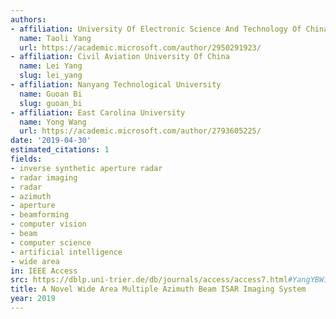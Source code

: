 ```yaml
---
authors:
- affiliation: University Of Electronic Science And Technology Of China
  name: Taoli Yang
  url: https://academic.microsoft.com/author/2950291923/
- affiliation: Civil Aviation University Of China
  name: Lei Yang
  slug: lei_yang
- affiliation: Nanyang Technological University
  name: Guoan Bi
  slug: guoan_bi
- affiliation: East Carolina University
  name: Yong Wang
  url: https://academic.microsoft.com/author/2793605225/
date: '2019-04-30'
estimated_citations: 1
fields:
- inverse synthetic aperture radar
- radar imaging
- radar
- azimuth
- aperture
- beamforming
- computer vision
- beam
- computer science
- artificial intelligence
- wide area
in: IEEE Access
src: https://dblp.uni-trier.de/db/journals/access/access7.html#YangYBW19
title: A Novel Wide Area Multiple Azimuth Beam ISAR Imaging System
year: 2019
---
```

